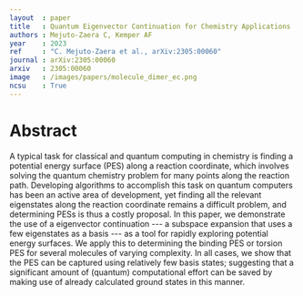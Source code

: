 ```yaml
---
layout  : paper
title   : Quantum Eigenvector Continuation for Chemistry Applications
authors : Mejuto-Zaera C, Kemper AF
year    : 2023
ref     : "C. Mejuto-Zaera et al., arXiv:2305:00060"
journal : arXiv:2305:00060
arxiv   : 2305:00060
image   : /images/papers/molecule_dimer_ec.png
ncsu    : True
---
```


# Abstract
A typical task for classical and quantum computing in chemistry is finding a
potential energy surface (PES) along a reaction coordinate, which involves 
solving the quantum chemistry problem for many points along the reaction 
path.  Developing algorithms to accomplish this task on quantum computers has been
an active area of development, yet finding
all the relevant eigenstates along the reaction coordinate
remains a difficult problem, and determining PESs
is thus a costly proposal.
In this paper, we demonstrate the use of a eigenvector continuation --- a subspace
expansion that uses a few eigenstates as a basis --- as a tool for rapidly
exploring potential energy surfaces.  We apply this to determining the binding PES 
or torsion PES for several molecules of varying complexity.  In all cases, we show
that the PES can be captured using relatively few basis states; suggesting that
a significant amount of (quantum) 
computational effort can be saved by making use of already
calculated ground states in this manner.
